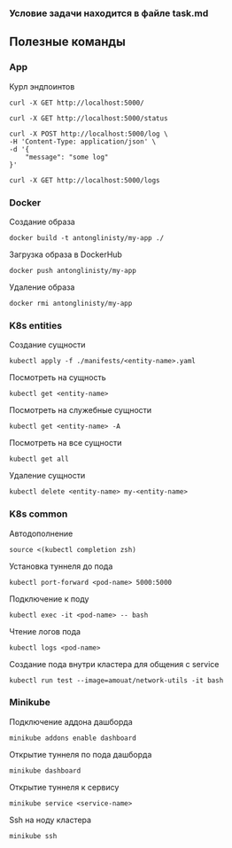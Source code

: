 ### Условие задачи находится в файле task.md

## Полезные команды


### App

Курл эндпоинтов
```
curl -X GET http://localhost:5000/
```
```
curl -X GET http://localhost:5000/status
```
```
curl -X POST http://localhost:5000/log \
-H 'Content-Type: application/json' \
-d '{
    "message": "some log"
}'
```
```
curl -X GET http://localhost:5000/logs
```

### Docker

Создание образа
```
docker build -t antonglinisty/my-app ./
```
Загрузка образа в DockerHub
```
docker push antonglinisty/my-app
```
Удаление образа
```
docker rmi antonglinisty/my-app
```

### K8s entities
Создание сущности
```
kubectl apply -f ./manifests/<entity-name>.yaml
```
Посмотреть на сущность
```
kubectl get <entity-name>
```
Посмотреть на служебные сущности
```
kubectl get <entity-name> -A
```
Посмотреть на все сущности
```
kubectl get all
```
Удаление сущности
```
kubectl delete <entity-name> my-<entity-name>
```

### K8s common
Автодополнение
```
source <(kubectl completion zsh)
```
Установка туннеля до пода
```
kubectl port-forward <pod-name> 5000:5000
```
Подключение к поду
```
kubectl exec -it <pod-name> -- bash
```
Чтение логов пода
```
kubectl logs <pod-name>
```
Создание пода внутри кластера для общения с service
```
kubectl run test --image=amouat/network-utils -it bash
```

### Minikube
Подключение аддона дашборда
```
minikube addons enable dashboard
```
Открытие туннеля по пода дашборда
```
minikube dashboard
```
Открытие туннеля к сервису
```
minikube service <service-name>
```
Ssh на ноду кластера
```
minikube ssh
```
